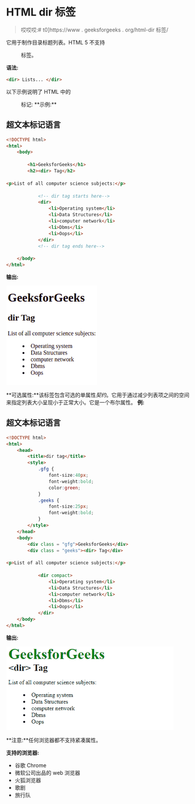 # HTML dir 标签

> 哎哎哎:# t0]https://www . geeksforgeeks . org/html-dir 标签/

它用于制作目录标题列表。HTML 5 不支持

<dir>标签。</dir>

**语法:**

```html
<dir> Lists... </dir>
```

以下示例说明了 HTML 中的

<dir>标记:
**示例:**</dir>

## 超文本标记语言

```html
<!DOCTYPE html>
<html>
    <body>

        <h1>GeeksforGeeks</h1>
        <h2><dir> Tag</h2>

<p>List of all computer science subjects:</p>

            <!-- dir tag starts here-->
            <dir>
                <li>Operating system</li>
                <li>Data Structures</li>
                <li>computer network</li>
                <li>Dbms</li>
                <li>Oops</li>
            </dir>
            <!-- dir tag ends here-->

    </body>
</html>                   
```

**输出:**

![](img/c45c9e9af01ab478a07e6f6bacd0a6e7.png)

**可选属性:**该标签包含可选的单属性*契约*。它用于通过减少列表项之间的空间来指定列表大小呈现小于正常大小。它是一个布尔属性。
**例:**

## 超文本标记语言

```html
<!DOCTYPE html>
<html>
    <head>
        <title>dir tag</title>
        <style>
            .gfg {
                font-size:40px;
                font-weight:bold;
                color:green;
            }
            .geeks {
                font-size:25px;
                font-weight:bold;
            }
        </style>
    </head>
    <body>
        <div class = "gfg">GeeksforGeeks</div>
        <div class = "geeks"><dir> Tag</div>

<p>List of all computer science subjects:</p>

            <dir compact>
                <li>Operating system</li>
                <li>Data Structures</li>
                <li>computer network</li>
                <li>Dbms</li>
                <li>Oops</li>
            </dir>
    </body>
</html>                   
```

**输出:**

![](img/46825a6b5897cbe42571ca62b04d63d5.png)

**注意:**任何浏览器都不支持紧凑属性。

**支持的浏览器:**

*   谷歌 Chrome
*   微软公司出品的 web 浏览器
*   火狐浏览器
*   歌剧
*   旅行队